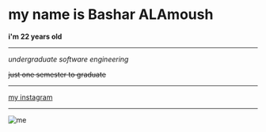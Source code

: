 # my name is Bashar ALAmoush

**i'm 22 years old**

***

*undergraduate software engineering*

~~just one semester to graduate~~
***
[my instagram](https://www.instagram.com/omushb/)

***
![me](https://user-images.githubusercontent.com/126269525/221239863-d7558c0e-aa6e-4485-8e68-5a58b1fd38d5.jpg)
